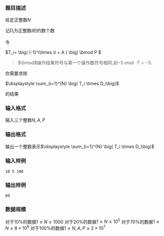 ### 题目描述
给定正整数$N$

记$D_i$为正整数$i$的约数个数

令

$T_i=  \big( (-1)^i\times (i  + A  ) \big) \bmod P $

> $\bmod$操作结果符号与第一个操作数符号相同,如$-5 \bmod~7=-5$.

你需要求除

$\displaystyle \sum_{i=1}^{N} \big( T_i \times D_i\big)$

的结果
### 输入格式
输入三个整数$N,A,P$

### 输出格式
输出一个整数表示$\displaystyle \sum_{i=1}^{N} \big( T_i \times D_i\big)$

### 输入样例
```
10 5 100
```
### 输出样例
```
89
```
### 数据规模
对于$10\%$的数据$1 \leq N \leq 1000$
对于$20\%$的数据$1 \leq N \leq 10^5$
对于$70\%$的数据$1 \leq N \leq 8 \times 10^6$
对于$100\%$的数据$1 \leq N,A,P \leq 2 \times 10^7$
